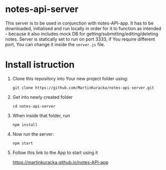 # notes-api-server

This server is to be used in conjunction with notes-API-app. It has to be downloaded, initialised and run locally in order for it to function as intended - because it also includes mock DB for getting/submitting/editing/deleting notes. Server is statically set to run on port 3333, if You require different port, You can change it inside the ``server.js`` file.

# Install istruction

1. Clone this repository into Your new project folder using:

   ``git clone https://github.com/MartinKuracka/notes-api-server.git``

2. Get into newly created folder

   ``cd notes-api-server`` 

3. When inside that folder, run 

   ``npm install``

4. Now run the server:

   ``npm start``

4. Follow this link to the App to start using it

   https://martinkuracka.github.io/notes-API-app
